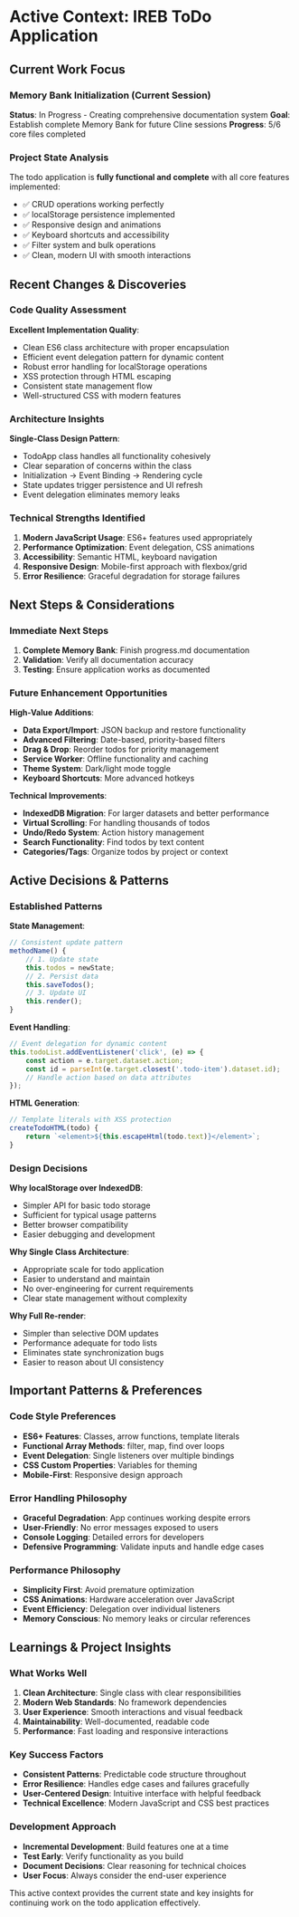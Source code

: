 # Active Context: IREB ToDo Application

## Current Work Focus

### Memory Bank Initialization (Current Session)
**Status**: In Progress - Creating comprehensive documentation system
**Goal**: Establish complete Memory Bank for future Cline sessions
**Progress**: 5/6 core files completed

### Project State Analysis
The todo application is **fully functional and complete** with all core features implemented:
- ✅ CRUD operations working perfectly
- ✅ localStorage persistence implemented
- ✅ Responsive design and animations
- ✅ Keyboard shortcuts and accessibility
- ✅ Filter system and bulk operations
- ✅ Clean, modern UI with smooth interactions

## Recent Changes & Discoveries

### Code Quality Assessment
**Excellent Implementation Quality**:
- Clean ES6 class architecture with proper encapsulation
- Efficient event delegation pattern for dynamic content
- Robust error handling for localStorage operations
- XSS protection through HTML escaping
- Consistent state management flow
- Well-structured CSS with modern features

### Architecture Insights
**Single-Class Design Pattern**:
- TodoApp class handles all functionality cohesively
- Clear separation of concerns within the class
- Initialization → Event Binding → Rendering cycle
- State updates trigger persistence and UI refresh
- Event delegation eliminates memory leaks

### Technical Strengths Identified
1. **Modern JavaScript Usage**: ES6+ features used appropriately
2. **Performance Optimization**: Event delegation, CSS animations
3. **Accessibility**: Semantic HTML, keyboard navigation
4. **Responsive Design**: Mobile-first approach with flexbox/grid
5. **Error Resilience**: Graceful degradation for storage failures

## Next Steps & Considerations

### Immediate Next Steps
1. **Complete Memory Bank**: Finish progress.md documentation
2. **Validation**: Verify all documentation accuracy
3. **Testing**: Ensure application works as documented

### Future Enhancement Opportunities
**High-Value Additions**:
- **Data Export/Import**: JSON backup and restore functionality
- **Advanced Filtering**: Date-based, priority-based filters
- **Drag & Drop**: Reorder todos for priority management
- **Service Worker**: Offline functionality and caching
- **Theme System**: Dark/light mode toggle
- **Keyboard Shortcuts**: More advanced hotkeys

**Technical Improvements**:
- **IndexedDB Migration**: For larger datasets and better performance
- **Virtual Scrolling**: For handling thousands of todos
- **Undo/Redo System**: Action history management
- **Search Functionality**: Find todos by text content
- **Categories/Tags**: Organize todos by project or context

## Active Decisions & Patterns

### Established Patterns
**State Management**:
```javascript
// Consistent update pattern
methodName() {
    // 1. Update state
    this.todos = newState;
    // 2. Persist data
    this.saveTodos();
    // 3. Update UI
    this.render();
}
```

**Event Handling**:
```javascript
// Event delegation for dynamic content
this.todoList.addEventListener('click', (e) => {
    const action = e.target.dataset.action;
    const id = parseInt(e.target.closest('.todo-item').dataset.id);
    // Handle action based on data attributes
});
```

**HTML Generation**:
```javascript
// Template literals with XSS protection
createTodoHTML(todo) {
    return `<element>${this.escapeHtml(todo.text)}</element>`;
}
```

### Design Decisions
**Why localStorage over IndexedDB**:
- Simpler API for basic todo storage
- Sufficient for typical usage patterns
- Better browser compatibility
- Easier debugging and development

**Why Single Class Architecture**:
- Appropriate scale for todo application
- Easier to understand and maintain
- No over-engineering for current requirements
- Clear state management without complexity

**Why Full Re-render**:
- Simpler than selective DOM updates
- Performance adequate for todo lists
- Eliminates state synchronization bugs
- Easier to reason about UI consistency

## Important Patterns & Preferences

### Code Style Preferences
- **ES6+ Features**: Classes, arrow functions, template literals
- **Functional Array Methods**: filter, map, find over loops
- **Event Delegation**: Single listeners over multiple bindings
- **CSS Custom Properties**: Variables for theming
- **Mobile-First**: Responsive design approach

### Error Handling Philosophy
- **Graceful Degradation**: App continues working despite errors
- **User-Friendly**: No error messages exposed to users
- **Console Logging**: Detailed errors for developers
- **Defensive Programming**: Validate inputs and handle edge cases

### Performance Philosophy
- **Simplicity First**: Avoid premature optimization
- **CSS Animations**: Hardware acceleration over JavaScript
- **Event Efficiency**: Delegation over individual listeners
- **Memory Conscious**: No memory leaks or circular references

## Learnings & Project Insights

### What Works Well
1. **Clean Architecture**: Single class with clear responsibilities
2. **Modern Web Standards**: No framework dependencies
3. **User Experience**: Smooth interactions and visual feedback
4. **Maintainability**: Well-documented, readable code
5. **Performance**: Fast loading and responsive interactions

### Key Success Factors
- **Consistent Patterns**: Predictable code structure throughout
- **Error Resilience**: Handles edge cases and failures gracefully
- **User-Centered Design**: Intuitive interface with helpful feedback
- **Technical Excellence**: Modern JavaScript and CSS best practices

### Development Approach
- **Incremental Development**: Build features one at a time
- **Test Early**: Verify functionality as you build
- **Document Decisions**: Clear reasoning for technical choices
- **User Focus**: Always consider the end-user experience

This active context provides the current state and key insights for continuing work on the todo application effectively.
